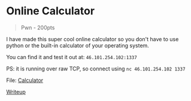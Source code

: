 # Online Calculator

> Pwn - 200pts

I have made this super cool online calculator so you don't have to use python or the built-in calculator of your operating system.

You can find it and test it out at: `46.101.254.102:1337`

PS: it is running over raw TCP, so connect using `nc 46.101.254.102 1337`

File: [Calculator](./calculator)

[Writeup](./writeup.md)
